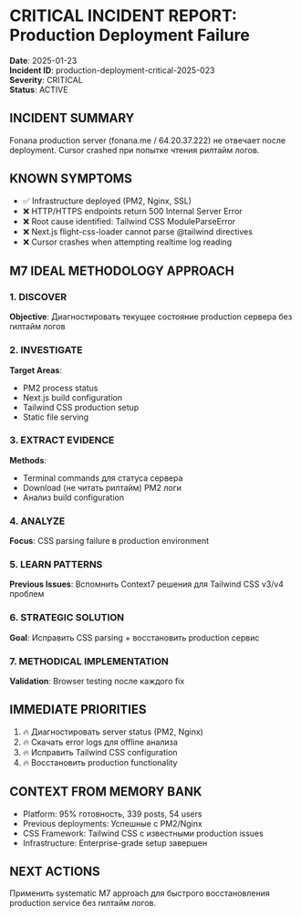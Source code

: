 # CRITICAL INCIDENT REPORT: Production Deployment Failure
**Date**: 2025-01-23  
**Incident ID**: production-deployment-critical-2025-023  
**Severity**: CRITICAL  
**Status**: ACTIVE  

## INCIDENT SUMMARY
Fonana production server (fonana.me / 64.20.37.222) не отвечает после deployment. Cursor crashed при попытке чтения рилтайм логов.

## KNOWN SYMPTOMS
- ✅ Infrastructure deployed (PM2, Nginx, SSL)
- ❌ HTTP/HTTPS endpoints return 500 Internal Server Error  
- ❌ Root cause identified: Tailwind CSS ModuleParseError
- ❌ Next.js flight-css-loader cannot parse @tailwind directives
- ❌ Cursor crashes when attempting realtime log reading

## M7 IDEAL METHODOLOGY APPROACH

### 1. DISCOVER 
**Objective**: Диагностировать текущее состояние production сервера без rилтайм логов

### 2. INVESTIGATE
**Target Areas**:
- PM2 process status
- Next.js build configuration  
- Tailwind CSS production setup
- Static file serving

### 3. EXTRACT EVIDENCE
**Methods**:
- Terminal commands для статуса сервера
- Download (не читать рилтайм) PM2 логи
- Анализ build configuration

### 4. ANALYZE
**Focus**: CSS parsing failure в production environment

### 5. LEARN PATTERNS  
**Previous Issues**: Вспомнить Context7 решения для Tailwind CSS v3/v4 проблем

### 6. STRATEGIC SOLUTION
**Goal**: Исправить CSS parsing + восстановить production сервис

### 7. METHODICAL IMPLEMENTATION
**Validation**: Browser testing после каждого fix

## IMMEDIATE PRIORITIES
1. 🔥 Диагностировать server status (PM2, Nginx)
2. 🔥 Скачать error logs для offline анализа  
3. 🔥 Исправить Tailwind CSS configuration
4. 🔥 Восстановить production functionality

## CONTEXT FROM MEMORY BANK
- Platform: 95% готовность, 339 posts, 54 users
- Previous deployments: Успешные с PM2/Nginx
- CSS Framework: Tailwind CSS с известными production issues
- Infrastructure: Enterprise-grade setup завершен

## NEXT ACTIONS
Применить systematic M7 approach для быстрого восстановления production service без rилтайм логов. 